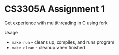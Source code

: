 # CS3305A Assignment 1
 Get experience with multithreading in C using fork

Usage
* `make run` - cleans up, compiles, and runs program
* `make clean` - cleanup when finished
